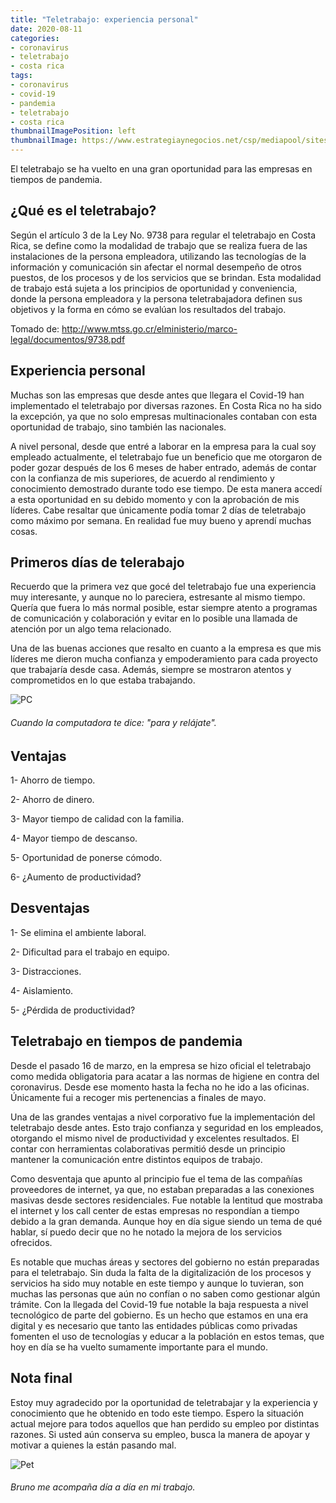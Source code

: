 ```yaml
---
title: "Teletrabajo: experiencia personal"
date: 2020-08-11
categories:
- coronavirus
- teletrabajo
- costa rica
tags:
- coronavirus
- covid-19
- pandemia
- teletrabajo
- costa rica
thumbnailImagePosition: left
thumbnailImage: https://www.estrategiaynegocios.net/csp/mediapool/sites/dt.common.streams.StreamServer.cls?STREAMOID=Iv03dYvOrYNFPnHLYwf1vM$daE2N3K4ZzOUsqbU5sYuBZaR$6n1nNPU6NU14MzGZ6FB40xiOfUoExWL3M40tfzssyZqpeG_J0TFo7ZhRaDiHC9oxmioMlYVJD0A$3RbIiibgT65kY_CSDiCiUzvHvODrHApbd6ry6YGl5GGOZrs-&CONTENTTYPE=image/jpeg
---
```


El teletrabajo se ha vuelto en una gran oportunidad para las empresas en tiempos de pandemia.
<!--more-->

## ¿Qué es el teletrabajo?

Según el artículo 3 de la Ley No. 9738 para regular el teletrabajo en Costa Rica, se define como la modalidad de trabajo que se realiza fuera de las instalaciones de la persona empleadora, utilizando las tecnologías de la información y comunicación sin afectar el normal desempeño de otros puestos, de los procesos y de los servicios que se brindan. Esta modalidad de trabajo está sujeta a los principios de oportunidad y conveniencia, donde la persona empleadora y la persona teletrabajadora definen sus objetivos y la forma en cómo se evalúan los resultados del trabajo.

Tomado de: http://www.mtss.go.cr/elministerio/marco-legal/documentos/9738.pdf

## Experiencia personal

Muchas son las empresas que desde antes que llegara el Covid-19 han implementado el teletrabajo por diversas razones. En Costa Rica no ha sido la excepción, ya que no solo empresas multinacionales contaban con esta oportunidad de trabajo, sino también las nacionales.

A nivel personal, desde que entré a laborar en la empresa para la cual soy empleado actualmente, el teletrabajo fue un beneficio que me otorgaron de poder gozar después de los 6 meses de haber entrado, además de contar con la confianza de mis superiores, de acuerdo al rendimiento y conocimiento demostrado durante todo ese tiempo. De esta manera accedí a esta oportunidad en su debido momento y con la aprobación de mis líderes. Cabe resaltar que únicamente podía tomar 2 días de teletrabajo como máximo por semana. En realidad fue muy bueno y aprendí muchas cosas.

## Primeros días de telerabajo

Recuerdo que la primera vez que gocé del teletrabajo fue una experiencia muy interesante, y aunque no lo pareciera, estresante al mismo tiempo. Quería que fuera lo más normal posible, estar siempre atento a programas de comunicación y colaboración y evitar en lo posible una llamada de atención por un algo tema relacionado.

Una de las buenas acciones que resalto en cuanto a la empresa es que mis líderes me dieron mucha confianza y empoderamiento para cada proyecto que trabajaría desde casa. Además, siempre se mostraron atentos y comprometidos en lo que estaba trabajando.

![PC](/images/pc.jpg)
###### Cuando la computadora te dice: "para y relájate".

## Ventajas

1- Ahorro de tiempo.

2- Ahorro de dinero.

3- Mayor tiempo de calidad con la familia.

4- Mayor tiempo de descanso.

5- Oportunidad de ponerse cómodo.

6- ¿Aumento de productividad?

## Desventajas

1- Se elimina el ambiente laboral.

2- Dificultad para el trabajo en equipo.

3- Distracciones.

4- Aislamiento.

5- ¿Pérdida de productividad?

## Teletrabajo en tiempos de pandemia

Desde el pasado 16 de marzo, en la empresa se hizo oficial el teletrabajo como medida obligatoria para acatar a las normas de higiene en contra del coronavirus. Desde ese momento hasta la fecha no he ido a las oficinas. Únicamente fui a recoger mis pertenencias a finales de mayo.

Una de las grandes ventajas a nivel corporativo fue la implementación del teletrabajo desde antes. Esto trajo confianza y seguridad en los empleados, otorgando el mismo nivel de productividad y excelentes resultados. El contar con herramientas colaborativas permitió desde un principio mantener la comunicación entre distintos equipos de trabajo.

Como desventaja que apunto al principio fue el tema de las compañías proveedores de internet, ya que, no estaban preparadas a las conexiones masivas desde sectores residenciales. Fue notable la lentitud que mostraba el internet y los call center de estas empresas no respondían a tiempo debido a la gran demanda. Aunque hoy en día sigue siendo un tema de qué hablar, sí puedo decir que no he notado la mejora de los servicios ofrecidos.

Es notable que muchas áreas y sectores del gobierno no están preparadas para el teletrabajo. Sin duda la falta de la digitalización de los procesos y servicios ha sido muy notable en este tiempo y aunque lo tuvieran, son muchas las personas que aún no confían o no saben como gestionar algún trámite. Con la llegada del Covid-19 fue notable la baja respuesta a nivel tecnológico de parte del gobierno. Es un hecho que estamos en una era digital y es necesario que tanto las entidades públicas como privadas fomenten el uso de tecnologías y educar a la población en estos temas, que hoy en día se ha vuelto sumamente importante para el mundo.

## Nota final

Estoy muy agradecido por la oportunidad de teletrabajar y la experiencia y conocimiento que he obtenido en todo este tiempo. Espero la situación actual mejore para todos aquellos que han perdido su empleo por distintas razones. Si usted aún conserva su empleo, busca la manera de apoyar y motivar a quienes la están pasando mal.

![Pet](/images/pet.jpg)
###### Bruno me acompaña día a día en mi trabajo.
